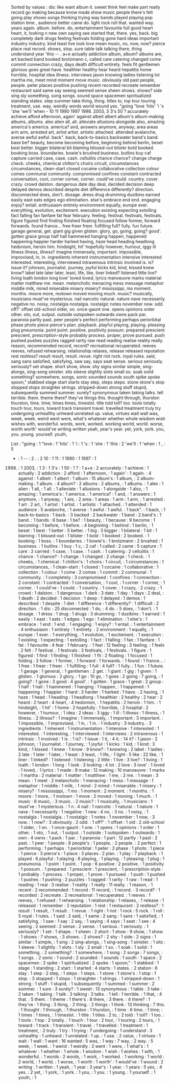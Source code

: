 Sorted by values :
dis: like want album it. sweet think feel make part really record go making because know made show music people there's felt going play shows songs thinking trying way bands played playing pop station time , audience better came do. light rock roll that. wanted way. years again. album. before. do, entertainment favourite full good heart heart, it, looking n new own saying see started that, there. yes, back. big completely dark drugs feeling festivals folding gone hard ideas important industry industry. kind least live look love mean music, no, now, now? pierce place real record. shows, stop. sure table talk talking there, thing understand year 'this -- . a+e actually addiction album, album? albums are, art backed band booked brotzmann c, called care catering changed come commit connection crazy, days death difficult entirety. feels fit gentlemen glorious goes great have. healthier healthy hear heard hepatitis home horrible, hospital idea illness. interviews jason knowing ladies listening lot martha me, meet mind moment move music. obviously old past people, people. peter places positive pushing recent recorded recreate remember restaurant said same say seeing seemed sense sheen shows. shows? side sing sly something. song songs. sound space spacemen spiritualized standing states. step summer take thing, thing. titles to, top tour touring treatment, use. way, weirdly words world wound yes. "going "love 'hits' 'i 's 'she 'we'll 'when - 10 11 1990 1997 1998. 2003, 3 3's 50 ? accurately achieve afford afternoon, again' against albeit albert album's album-making albums, albums. alex alien all, all. alleviate allusions alongside also, amazing america's america. america? and, answers anymore, anyway; area areas arm arm, arrested art, artist artist. artistic attached. attended avalanche, averse awful awful. back". back, back-to-basics backwater band's band. base be? beauty, become becoming before, beginning behind berlin, beset best better. bigger bilateral bit blaming blissed-out blister bold booked. booking boss. boundaries. bowie's brushed business. butlins buy caf capture carried case, case. cash. cellulitis chance chance? change charge check. cheeks, chemical chilton's choirs circuit, circumstances circumstances, clean-start closed cocaine collaborative collection colour comes communal community. compromised confines constant contracted conversation, cool, corner corner, corner. could've could. country. cover. crazy. crowd dalston. dangerous date day deal, decided decision deep delayed demos described despite diet difference differently? direction. disconnected does, don't. dosage. dress drug drumming dustbins earned easily east eats edges ego elimination. else's embrace end end. engaging enjoy? entail. enthusiasm entirely environment equally, europe ever. everything, evolution, excitement. execution existing expecting extolling fact falling fan fanfare fat fear february. feeling. festival. festivals, festivals. figure figured find finding finished floating focused follow former, forward forwards. found france... free freer freer. fulfilling full? fully. fun future. garage general, get. giant gig given glisten. glory, go, going, going? good'. gotten grace group half hall hammered hanging happen, happened happening happier harder harked having, haze head heading headlong hedonism, heroin him. hindsight, hit' hopefully however, humour, iggy ill illness illness, illness? imagine immensely, important. impossible, improvised, in, in. ingredients inherent instrumentation intensive interested interested. interesting, interviewed intravenous intrinsic involved is. is? issue it? johnson, journalist. journey, joyful kicks kid, kind, kissed knew know? label late later later, least, life, like, liner linked? listened little live? living loath london long love' loved loved, lyrics manoeuvre marks material matter matthew me. mean. melancholic menacing mess message metaphor middle milk, mired miserable misery misery? mississippi, mo moment. months. moore more, motown moved moving much. music? musically, musicians must've mysterious. nail narcotic natural. nature nave necessarily negative no. noisy, nostalgia nostalgia. nostalgic notes november now. odd. off?' offset old-school older, on. once-gaunt one. opens opinions order other. oto, out, output. outside outspoken outwards owns pack par. paranoia partly past. peer people's perfect performing perhaps periorbital phase photo piece pierce's plan. playback. playful playing, playing. pleasing plug pneumonia. point point. positive. positivity possum. prepared prescient prescient, prescription-style probably process. proper, prove pursued. push pushed pushes puzzles ragged rarity raw read reading realise reality really. reason, recommended record, record? recreational recuperated. reeves reeves, refused rehearsing. relationship relaxes, release released reputation rest restless? result result, result. revue. right riot rock. royal rules. said, sang sans satisfied, satisfying, saw say, says seat sense. serious seriously. seriously? set shape. short show, show. shy signs similar simple, sing-alongs, sing-song sinister. sits sleeve slightly slots small so. soak solid something? somewhere, songs, sonic sounded sounds south spike spoke spoon," stabbed stage start starts stay step, steps steps. stone stone's stop stopped stops straighter strings. stripped-down strong stuff stupid, subsequently summed summer. surely? synonymous taken taking talks. tell terrible. them. theme there? they've things this. thought through, thurston thurston, time. time; times times, timeslot. title told toll? too. tools totally. touch tour, tours, toward track transient travel. travelled treatment truly try undergoing unhealthy unheard unrelated up. value, virtues wait wall was, week, week. weird went were, what's whatever whether whole wisdom wish wishes with, wonderful. words, work, worked. working world, world. worse, worth worth' would've writing written yeah, year's year. yet, york, york. you, you. young. yourself. youth, 

List :
"going : 1
"love : 1
'hits' : 1
'i : 1
's : 1
'she : 1
'this : 2
'we'll : 1
'when : 1
, : 5
- : 1
-- : 2
. : 2
10 : 1
11 : 1
1990 : 1
1997 : 1
1998. : 1
2003, : 1
3 : 1
3's : 1
50 : 1
? : 1
a+e : 2
accurately : 1
achieve : 1
actually : 2
addiction : 2
afford : 1
afternoon, : 1
again' : 1
again. : 4
against : 1
albeit : 1
albert : 1
album : 15
album's : 1
album, : 2
album-making : 1
album. : 4
album? : 2
albums : 2
albums, : 1
albums. : 1
alex : 1
alien : 1
all, : 1
all. : 1
alleviate : 1
allusions : 1
alongside : 1
also, : 1
amazing : 1
america's : 1
america. : 1
america? : 1
and, : 1
answers : 1
anymore, : 1
anyway; : 1
are, : 2
area : 1
areas : 1
arm : 1
arm, : 1
arrested : 1
art : 2
art, : 1
artist : 1
artist. : 1
artistic : 1
attached. : 1
attended : 1
audience : 5
avalanche, : 1
averse : 1
awful : 1
awful. : 1
back". : 1
back, : 1
back-to-basics : 1
back. : 3
backed : 2
backwater : 1
band : 2
band's : 1
band. : 1
bands : 6
base : 1
be? : 1
beauty, : 1
because : 9
become : 1
becoming : 1
before, : 1
before. : 4
beginning : 1
behind : 1
berlin, : 1
beset : 1
best : 1
better : 5
better. : 1
big : 3
bigger : 1
bilateral : 1
bit : 1
blaming : 1
blissed-out : 1
blister : 1
bold : 1
booked : 2
booked. : 1
booking : 1
boss. : 1
boundaries. : 1
bowie's : 1
brotzmann : 2
brushed : 1
business. : 1
butlins : 1
buy : 1
c, : 2
caf : 1
called : 2
came : 5
capture : 1
care : 2
carried : 1
case, : 1
case. : 1
cash. : 1
catering : 2
cellulitis : 1
chance : 1
chance? : 1
change : 1
changed : 2
charge : 1
check. : 1
cheeks, : 1
chemical : 1
chilton's : 1
choirs : 1
circuit, : 1
circumstances : 1
circumstances, : 1
clean-start : 1
closed : 1
cocaine : 1
collaborative : 1
collection : 1
colour : 1
come : 2
comes : 1
commit : 2
communal : 1
community. : 1
completely : 3
compromised : 1
confines : 1
connection : 2
constant : 1
contracted : 1
conversation, : 1
cool, : 1
corner : 1
corner, : 1
corner. : 1
could've : 1
could. : 1
country. : 1
cover. : 1
crazy, : 2
crazy. : 1
crowd : 1
dalston. : 1
dangerous : 1
dark : 3
date : 1
day : 1
days : 2
deal, : 1
death : 2
decided : 1
decision : 1
deep : 1
delayed : 1
demos : 1
described : 1
despite : 1
diet : 1
difference : 1
differently? : 1
difficult : 2
direction. : 1
dis: : 25
disconnected : 1
do, : 4
do. : 5
does, : 1
don't. : 1
dosage. : 1
dress : 1
drug : 1
drugs : 3
drumming : 1
dustbins : 1
earned : 1
easily : 1
east : 1
eats : 1
edges : 1
ego : 1
elimination. : 1
else's : 1
embrace : 1
end : 1
end. : 1
engaging : 1
enjoy? : 1
entail. : 1
entertainment : 4
enthusiasm : 1
entirely : 1
entirety. : 2
environment : 1
equally, : 1
europe : 1
ever. : 1
everything, : 1
evolution, : 1
excitement. : 1
execution : 1
existing : 1
expecting : 1
extolling : 1
fact : 1
falling : 1
fan : 1
fanfare : 1
fat : 1
favourite : 4
fear : 1
february. : 1
feel : 12
feeling : 3
feeling. : 1
feels : 2
felt : 7
festival. : 1
festivals : 3
festivals, : 1
festivals. : 1
figure : 1
figured : 1
find : 1
finding : 1
finished : 1
fit : 2
floating : 1
focused : 1
folding : 3
follow : 1
former, : 1
forward : 1
forwards. : 1
found : 1
france... : 1
free : 1
freer : 1
freer. : 1
fulfilling : 1
full : 4
full? : 1
fully. : 1
fun : 1
future. : 1
garage : 1
general, : 1
gentlemen : 2
get. : 1
giant : 1
gig : 1
given : 1
glisten. : 1
glorious : 2
glory, : 1
go : 10
go, : 1
goes : 2
going : 7
going, : 1
going? : 1
gone : 3
good : 4
good'. : 1
gotten : 1
grace : 1
great : 2
group : 1
half : 1
hall : 1
hammered : 1
hanging : 1
happen, : 1
happened : 1
happening : 1
happier : 1
hard : 3
harder : 1
harked : 1
have. : 2
having, : 1
haze : 1
head : 1
heading : 1
headlong : 1
healthier : 2
healthy : 2
hear : 2
heard : 2
heart : 4
heart, : 4
hedonism, : 1
hepatitis : 2
heroin : 1
him. : 1
hindsight, : 1
hit' : 1
home : 2
hopefully : 1
horrible, : 2
hospital : 2
however, : 1
humour, : 1
idea : 2
ideas : 3
iggy : 1
ill : 1
illness : 1
illness, : 1
illness. : 2
illness? : 1
imagine : 1
immensely, : 1
important : 3
important. : 1
impossible, : 1
improvised, : 1
in, : 1
in. : 1
industry : 3
industry. : 3
ingredients : 1
inherent : 1
instrumentation : 1
intensive : 1
interested : 1
interested. : 1
interesting, : 1
interviewed : 1
interviews : 2
intravenous : 1
intrinsic : 1
involved : 1
is. : 1
is? : 1
issue : 1
it, : 4
it. : 14
it? : 1
jason : 2
johnson, : 1
journalist. : 1
journey, : 1
joyful : 1
kicks : 1
kid, : 1
kind : 3
kind, : 1
kissed : 1
knew : 1
know : 9
know? : 1
knowing : 2
label : 1
ladies : 2
late : 1
later : 1
later, : 1
least : 3
least, : 1
life, : 1
light : 5
like : 22
like, : 1
liner : 1
linked? : 1
listened : 1
listening : 2
little : 1
live : 3
live? : 1
living : 1
loath : 1
london : 1
long : 1
look : 3
looking : 4
lot : 2
love : 3
love' : 1
loved : 1
loved, : 1
lyrics : 1
made : 9
make : 12
making : 10
manoeuvre : 1
marks : 1
martha : 2
material : 1
matter : 1
matthew : 1
me, : 2
me. : 1
mean : 3
mean. : 1
meet : 2
melancholic : 1
menacing : 1
mess : 1
message : 1
metaphor : 1
middle : 1
milk, : 1
mind : 2
mired : 1
miserable : 1
misery : 1
misery? : 1
mississippi, : 1
mo : 1
moment : 2
moment. : 1
months. : 1
moore : 1
more, : 1
motown : 1
move : 2
moved : 1
moving : 1
much. : 1
music : 8
music, : 3
music. : 2
music? : 1
musically, : 1
musicians : 1
must've : 1
mysterious. : 1
n : 4
nail : 1
narcotic : 1
natural. : 1
nature : 1
nave : 1
necessarily : 1
negative : 1
new : 4
no, : 3
no. : 1
noisy, : 1
nostalgia : 1
nostalgia. : 1
nostalgic : 1
notes : 1
november : 1
now, : 3
now. : 1
now? : 3
obviously : 2
odd. : 1
off?' : 1
offset : 1
old : 2
old-school : 1
older, : 1
on. : 1
once-gaunt : 1
one. : 1
opens : 1
opinions : 1
order : 1
other. : 1
oto, : 1
out, : 1
output. : 1
outside : 1
outspoken : 1
outwards : 1
own : 4
owns : 1
pack : 1
par. : 1
paranoia : 1
part : 12
partly : 1
past : 2
past. : 1
peer : 1
people : 8
people's : 1
people, : 2
people. : 2
perfect : 1
performing : 1
perhaps : 1
periorbital : 1
peter : 2
phase : 1
photo : 1
piece : 1
pierce : 3
pierce's : 1
place : 3
places : 2
plan. : 1
play : 7
playback. : 1
played : 6
playful : 1
playing : 6
playing, : 1
playing. : 1
pleasing : 1
plug : 1
pneumonia. : 1
point : 1
point. : 1
pop : 6
positive : 2
positive. : 1
positivity : 1
possum. : 1
prepared : 1
prescient : 1
prescient, : 1
prescription-style : 1
probably : 1
process. : 1
proper, : 1
prove : 1
pursued. : 1
push : 1
pushed : 1
pushes : 1
pushing : 2
puzzles : 1
ragged : 1
rarity : 1
raw : 1
read : 1
reading : 1
real : 3
realise : 1
reality : 1
really : 11
really. : 1
reason, : 1
recent : 2
recommended : 1
record : 11
record, : 1
record. : 3
record? : 1
recorded : 2
recreate : 2
recreational : 1
recuperated. : 1
reeves : 1
reeves, : 1
refused : 1
rehearsing. : 1
relationship : 1
relaxes, : 1
release : 1
released : 1
remember : 2
reputation : 1
rest : 1
restaurant : 2
restless? : 1
result : 1
result, : 1
result. : 1
revue. : 1
right : 1
riot : 1
rock : 5
rock. : 1
roll : 5
royal : 1
rules. : 1
said : 2
said, : 1
same : 2
sang : 1
sans : 1
satisfied, : 1
satisfying, : 1
saw : 1
say : 2
say, : 1
saying : 4
says : 1
seat : 1
see : 4
seeing : 2
seemed : 2
sense : 2
sense. : 1
serious : 1
seriously. : 1
seriously? : 1
set : 1
shape. : 1
sheen : 2
short : 1
show : 9
show, : 1
show. : 1
shows : 7
shows, : 3
shows. : 2
shows? : 2
shy : 1
side : 2
signs : 1
similar : 1
simple, : 1
sing : 2
sing-alongs, : 1
sing-song : 1
sinister. : 1
sits : 1
sleeve : 1
slightly : 1
slots : 1
sly : 2
small : 1
so. : 1
soak : 1
solid : 1
something. : 2
something? : 1
somewhere, : 1
song : 2
songs : 7
songs, : 1
songs. : 2
sonic : 1
sound : 2
sounded : 1
sounds : 1
south : 1
space : 2
spacemen : 2
spike : 1
spiritualized : 2
spoke : 1
spoon," : 1
stabbed : 1
stage : 1
standing : 2
start : 1
started : 4
starts : 1
states. : 2
station : 6
stay : 1
step : 2
step, : 1
steps : 1
steps. : 1
stone : 1
stone's : 1
stop : 1
stop. : 3
stopped : 1
stops : 1
straighter : 1
strings. : 1
stripped-down : 1
strong : 1
stuff : 1
stupid, : 1
subsequently : 1
summed : 1
summer : 2
summer. : 1
sure : 3
surely? : 1
sweet : 13
synonymous : 1
table : 3
take : 2
taken : 1
taking : 1
talk : 3
talking : 3
talks. : 1
tell : 1
terrible. : 1
that, : 4
that. : 5
them. : 1
theme : 1
there's : 8
there, : 3
there. : 4
there? : 1
they've : 1
thing : 3
thing, : 2
thing. : 2
things : 1
think : 13
thinking : 7
this. : 1
thought : 1
through, : 1
thurston : 1
thurston, : 1
time : 6
time. : 1
time; : 1
times : 1
times, : 1
timeslot. : 1
title : 1
titles : 2
to, : 2
told : 1
toll? : 1
too. : 1
tools : 1
top : 2
totally. : 1
touch : 1
tour : 2
tour, : 1
touring : 2
tours, : 1
toward : 1
track : 1
transient : 1
travel. : 1
travelled : 1
treatment : 1
treatment, : 2
truly : 1
try : 1
trying : 7
undergoing : 1
understand : 3
unhealthy : 1
unheard : 1
unrelated : 1
up. : 1
use. : 2
value, : 1
virtues : 1
wait : 1
wall : 1
want : 16
wanted : 5
was, : 1
way : 7
way, : 2
way. : 5
week, : 1
week. : 1
weird : 1
weirdly : 2
went : 1
were, : 1
what's : 1
whatever : 1
whether : 1
whole : 1
wisdom : 1
wish : 1
wishes : 1
with, : 1
wonderful. : 1
words : 2
words, : 1
work, : 1
worked. : 1
working : 1
world : 2
world, : 1
world. : 1
worse, : 1
worth : 1
worth' : 1
would've : 1
wound : 2
writing : 1
written : 1
yeah, : 1
year : 3
year's : 1
year. : 1
years : 5
yes, : 4
yes. : 2
yet, : 1
york, : 1
york. : 1
you, : 1
you. : 1
young. : 1
yourself. : 1
youth, : 1
